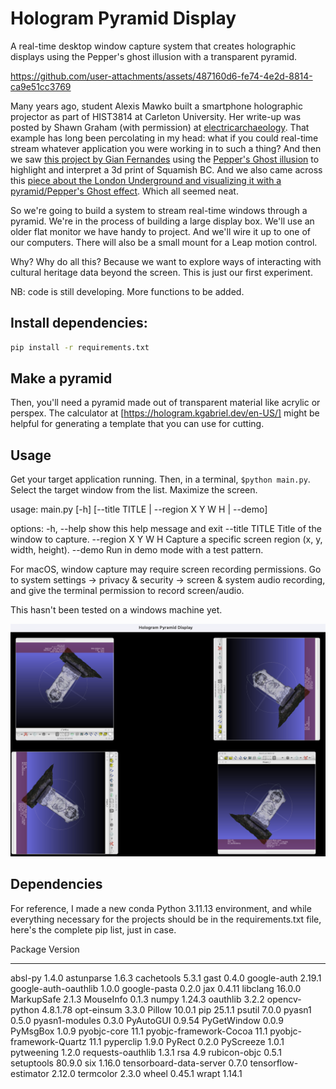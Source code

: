 # Hologram Pyramid Display

A real-time desktop window capture system that creates holographic displays using the Pepper's ghost illusion with a transparent pyramid.


https://github.com/user-attachments/assets/487160d6-fe74-4e2d-8814-ca9e51cc3769



Many years ago, student Alexis Mawko built a smartphone holographic projector as part of HIST3814 at Carleton University. Her write-up was posted by Shawn Graham (with permission) at [electricarchaeology](https://electricarchaeology.ca/2018/04/13/guest-post-alexis-mawko-lessons-from-warhol/). That example has long been percolating in my head: what if you could real-time stream whatever application you were working in to such a thing? And then we saw [this project by Gian Fernandes](https://www.instructables.com/Hologram-Display-Peppers-Ghost-Projector-Part-2/) using the [Pepper's Ghost illusion](https://en.wikipedia.org/wiki/Pepper's_ghost) to highlight and interpret a 3d print of Squamish BC. And we also came across this [piece about the London Underground and visualizing it with a pyramid/Pepper's Ghost effect](https://medium.com/data-science/holographic-london-underground-visualisation-b0462ae19d6e). Which all seemed neat.

So we're going to build a system to stream real-time windows through a pyramid. We're in the process of building a large display box. We'll use an older flat monitor we have handy to project. And we'll wire it up to one of our computers. There will also be a small mount for a Leap motion control. 

Why? Why do all this? Because we want to explore ways of interacting with cultural heritage data beyond the screen. This is just our first experiment.

NB: code is still developing. More functions to be added.

## Install dependencies:

```bash
pip install -r requirements.txt
```

## Make a pyramid

Then, you'll need a pyramid made out of transparent material like acrylic or perspex. The calculator at [https://hologram.kgabriel.dev/en-US/] might be helpful for generating a template that you can use for cutting. 

## Usage

Get your target application running. Then, in a terminal, `$python main.py`. Select the target window from the list. Maximize the screen.

usage: main.py [-h] [--title TITLE | --region X Y W H | --demo]

options:
  -h, --help        show this help message and exit
  --title TITLE     Title of the window to capture.
  --region X Y W H  Capture a specific screen region (x, y, width, height).
  --demo            Run in demo mode with a test pattern.

For macOS, window capture may require screen recording permissions. Go to system settings  -> privacy & security -> screen & system audio recording, and give the terminal permission to record screen/audio.

This hasn't been tested on a windows machine yet.

![](recording.png)

## Dependencies

For reference, I made a new conda Python 3.11.13 environment, and while everything necessary for the projects should be in the requirements.txt file, here's the complete pip list, just in case.

Package                 Version
----------------------- --------
absl-py                 1.4.0
astunparse              1.6.3
cachetools              5.3.1
gast                    0.4.0
google-auth             2.19.1
google-auth-oauthlib    1.0.0
google-pasta            0.2.0
jax                     0.4.11
libclang                16.0.0
MarkupSafe              2.1.3
MouseInfo               0.1.3
numpy                   1.24.3
oauthlib                3.2.2
opencv-python           4.8.1.78
opt-einsum              3.3.0
Pillow                  10.0.1
pip                     25.1.1
psutil                  7.0.0
pyasn1                  0.5.0
pyasn1-modules          0.3.0
PyAutoGUI               0.9.54
PyGetWindow             0.0.9
PyMsgBox                1.0.9
pyobjc-core             11.1
pyobjc-framework-Cocoa  11.1
pyobjc-framework-Quartz 11.1
pyperclip               1.9.0
PyRect                  0.2.0
PyScreeze               1.0.1
pytweening              1.2.0
requests-oauthlib       1.3.1
rsa                     4.9
rubicon-objc            0.5.1
setuptools              80.9.0
six                     1.16.0
tensorboard-data-server 0.7.0
tensorflow-estimator    2.12.0
termcolor               2.3.0
wheel                   0.45.1
wrapt                   1.14.1
